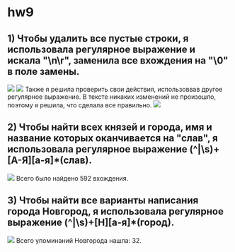 # hw9
## 1) Чтобы удалить все пустые строки, я использовала регулярное выражение и искала "\n\r", заменила все вхождения на "\0" в поле замены.
![](https://pp.userapi.com/c840332/v840332947/8e58e/sXfFTipsO7Q.jpg)
![](https://pp.userapi.com/c840332/v840332947/8e598/d0N161WZOT0.jpg)
Также я решила проверить свои действия, использоввав другое регулярное выражение. В тексте никаких изменений не произошло, поэтому я решила, что сделала все правильно.
![](https://pp.userapi.com/c840332/v840332947/8e5a2/3OCnQiBzxiQ.jpg)


## 2) Чтобы найти всех князей и города, имя и название которых оканчивается на "слав", я использовала регулярное выражение (^|\s)+[А-Я][а-я]*(слав). 
![](https://pp.userapi.com/c840332/v840332947/8e5ac/2MLXd97apzY.jpg)
Всего было найдено 592 вхождения.

## 3) Чтобы найти все варианты написания города Новгород, я использовала регулярное выражение (^|\s)+[Н][а-я]*(город). 
![](https://pp.userapi.com/c840332/v840332947/8e5b6/j6sPSQIJRTY.jpg)
Всего упоминаний Новгорода нашла: 32.
